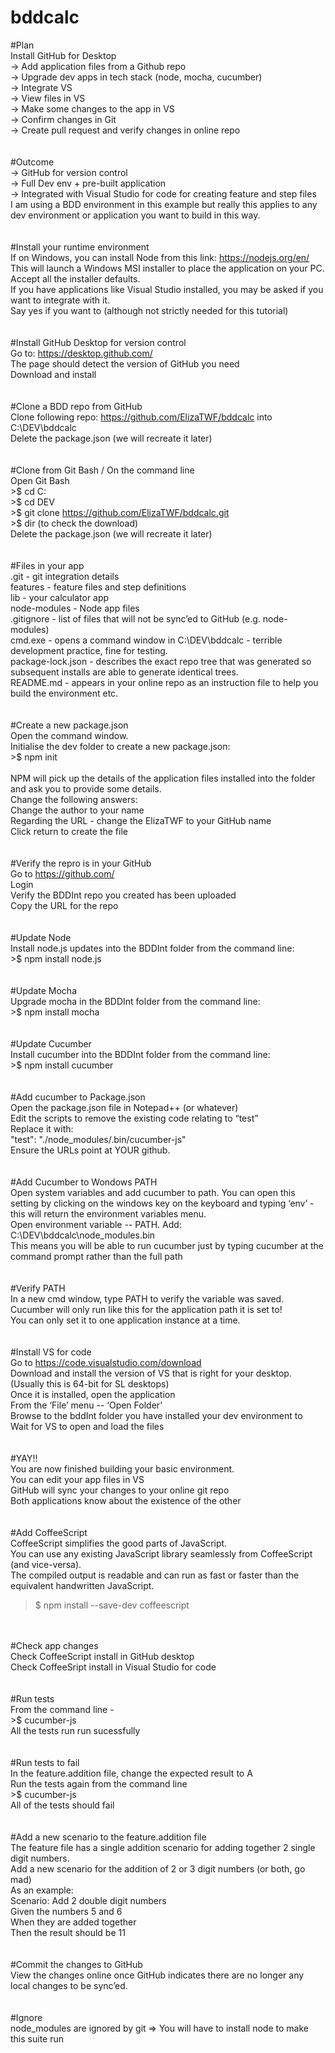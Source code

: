 # bddcalc

#Plan <br>
Install GitHub for Desktop<br>
→ Add application files from a Github repo<br>
	→ Upgrade dev apps in tech stack (node, mocha, cucumber)<br>
		→ Integrate VS<br>
			→ View files in VS <br>
				→ Make some changes to the app in VS <br>
					→ Confirm changes in Git <br>
						→ Create pull request and verify changes in online repo <br>
<br>
<br>
#Outcome <br>
-> GitHub for version control <br>
	-> Full Dev env + pre-built application <br>
		-> Integrated with Visual Studio for code for creating feature and step files <br>
I am using a BDD environment in this example but really this applies to any dev environment or application you want to build in this way. <br>
<br>
<br>
#Install your runtime environment <br>
If on Windows, you can install Node from this link: https://nodejs.org/en/  <br>
This will launch a Windows MSI installer to place the application on your PC. <br>
Accept all the installer defaults. <br>
If you have applications like Visual Studio installed, you may be asked if you want to integrate with it. <br>
Say yes if you want to (although not strictly needed for this tutorial)<br>
<br>
<br>
#Install GitHub Desktop for version control <br>
Go to: https://desktop.github.com/ <br>
The page should detect the version of GitHub you need<br>
Download and install <br>
<br>
<br>
#Clone a BDD repo from GitHub <br>
Clone following repo: https://github.com/ElizaTWF/bddcalc into C:\DEV\bddcalc <br>
Delete the package.json (we will recreate it later) <br>
<br>
<br>
#Clone from Git Bash / On the command line <br>
Open Git Bash <br>
    >$ cd C: <br>
    >$ cd DEV <br>
    >$ git clone https://github.com/ElizaTWF/bddcalc.git <br>
    >$ dir (to check the download) <br>
Delete the package.json (we will recreate it later) <br>
<br>
<br>
#Files in your app <br>
.git - 	              git integration details <br>
features - 	          feature files and step definitions <br>
lib - 	              your calculator app <br>
node-modules - 	      Node app files <br>
.gitignore - 	        list of files that will not be sync’ed to GitHub (e.g. node-modules) <br>
cmd.exe - 	          opens a command window in C:\DEV\bddcalc - terrible development practice, fine for testing. <br>
package-lock.json - 	describes the exact repo tree that was generated so subsequent installs are able to generate identical trees. <br>
README.md - 	        appears in your online repo as an instruction file to help you build the environment etc. <br>
<br>
<br>
#Create a new package.json <br>
Open the command window.<br>
Initialise the dev folder to create a new package.json: <br>
    >$ npm init <br>
<br>
NPM will pick up the details of the application files installed into the folder and ask you to provide some details.<br> 
Change the following answers: <br>
Change the author to your name <br>
Regarding the URL - change the ElizaTWF to your GitHub name <br>
Click return to create the file <br>
<br>
<br>
#Verify the repro is in your GitHub <br>
Go to https://github.com/ <br>
Login <br>
Verify the BDDInt repo you created has been uploaded <br>
Copy the URL for the repo <br>
<br>
<br>
#Update Node <br>
Install node.js updates into the BDDInt folder from the command line: <br>
    >$ npm install node.js <br>
<br>
<br>
#Update Mocha <br>
Upgrade mocha in the BDDInt folder from the command line: <br>
    >$ npm install mocha <br>
<br>
<br>
#Update Cucumber <br>
Install cucumber into the BDDInt folder from the command line: <br>
    >$ npm install cucumber <br>
<br>
<br>
#Add cucumber to Package.json <br>
Open the package.json file in Notepad++ (or whatever) <br>
Edit the scripts to remove the existing code relating to “test” <br>
Replace it with: <br>
   "test": "./node_modules/.bin/cucumber-js" <br>
Ensure the URLs point at YOUR github. <br>
<br>
<br>
#Add Cucumber to Wondows PATH <br>
Open system variables and add cucumber to path. You can open this setting by clicking on the windows key on the keyboard and typing ‘env’ - this will return the environment variables menu. <br>
Open environment variable -- PATH. Add: C:\DEV\bddcalc\node_modules\.bin <br>
This means you will be able to run cucumber just by typing cucumber at the command prompt rather than the full path <br>
<br>
<br>
#Verify PATH <br>
In a new cmd window, type PATH to verify the variable was saved. <br>
Cucumber will only run like this for the application path it is set to! <br>
You can only set it to one application instance at a time. <br>
<br>
<br>
#Install VS for code <br>
Go to https://code.visualstudio.com/download <br>
Download and install the version of VS that is right for your desktop. <br>
(Usually this is 64-bit for SL desktops) <br>
Once it is installed, open the application <br>
From the ‘File’ menu -- ‘Open Folder’ <br>
Browse to the bddInt folder you have installed your dev environment to <br>
Wait for VS to open and load the files <br>
<br>
<br>
#YAY!! <br>
You are now finished building your basic environment. <br>
You can edit your app files in VS <br>
GitHub will sync your changes to your online git repo <br>
Both applications know about the existence of the other <br>
<br>
<br>
#Add CoffeeScript <br>
CoffeeScript simplifies the good parts of JavaScript. <br>
You can use any existing JavaScript library seamlessly from CoffeeScript (and vice-versa). <br> 
The compiled output is readable and can run as fast or faster than the <br>
equivalent handwritten JavaScript. <br>
  >$ npm install --save-dev coffeescript <br>
<br>
<br>
#Check app changes <br>
Check CoffeeScript install in GitHub desktop <br>
Check CoffeeSript install in Visual Studio for code<br>
<br>
<br>
#Run tests <br>
From the command line - <br>
 >$ cucumber-js <br>
All the tests run run sucessfully <br>
<br>
<br>
#Run tests to fail <br>
In the feature.addition file, change the expected result to A <br>
Run the tests again from the command line <br>
 >$ cucumber-js <br>
All of the tests should fail <br>
<br>
<br>
#Add a new scenario to the feature.addition file <br>
The feature file has a single addition scenario for adding together 2 single digit numbers. <br>
Add a new scenario for the addition of 2 or 3 digit numbers (or both, go mad) <br>
As an example: <br>
    Scenario: Add 2 double digit numbers <br>
        Given the numbers 5 and 6 <br>
        When they are added together <br>
        Then the result should be 11 <br>
<br>
<br>
#Commit the changes to GitHub <br>
View the changes online once GitHub indicates there are no longer any local changes to be sync’ed. <br>
<br>
<br>
#Ignore <br>
node_modules are ignored by git => You will have to install node to make this suite run<br>
